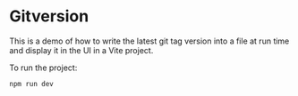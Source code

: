 # Gitversion

This is a demo of how to write the latest git tag version into a file at run time and display it in the UI in a Vite project.

To run the project:

```npm run dev```
